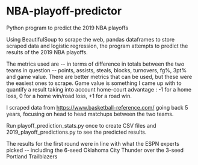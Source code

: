 # NBA-playoff-predictor
Python program to predict the 2019 NBA playoffs

Using BeautifulSoup to scrape the web, pandas dataframes to store scraped data and logistic regression, the program attempts to predict the results of the 2019 NBA playoffs.

The metrics used are -- in terms of difference in totals between the two teams in question -- points, assists, steals, blocks, turnovers, fg%, 3pt% and game value. There are better metrics that can be used, but these were the easiest ones to scrape.
Game value is something I came up with to quantify a result taking into account home-court advantage : -1 for a home loss, 0 for a home win/road loss, +1 for a road win.

I scraped data from https://www.basketball-reference.com/ going back 5 years, focusing on head to head matchups between the two teams.

Run playoff_prediction_stats.py once to create CSV files and 2019_playoff_predictions.py to see the predicted results.

The results for the first round were in line with what the ESPN experts picked -- including the 6-seed Oklahoma City Thunder over the 3-seed Portland Trailblazers
